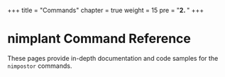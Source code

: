 +++
title = "Commands"
chapter = true
weight = 15
pre = "<b>2. </b>"
+++

# nimplant Command Reference
These pages provide in-depth documentation and code samples for the `nimpostor` commands.

